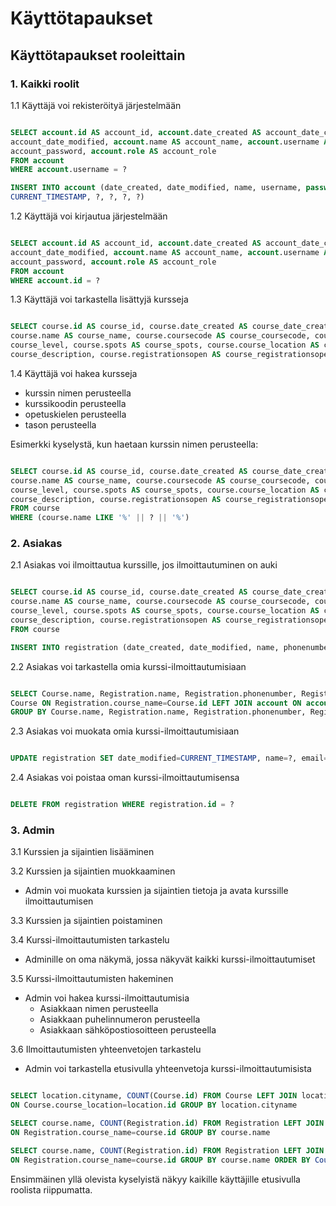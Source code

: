 # Käyttötapaukset

## Käyttötapaukset rooleittain

### 1. Kaikki roolit

1.1 Käyttäjä voi rekisteröityä järjestelmään

~~~~sql

SELECT account.id AS account_id, account.date_created AS account_date_created, account.date_modified AS
account_date_modified, account.name AS account_name, account.username AS account_username, account.password AS
account_password, account.role AS account_role 
FROM account 
WHERE account.username = ?

INSERT INTO account (date_created, date_modified, name, username, password, role) VALUES (CURRENT_TIMESTAMP, 
CURRENT_TIMESTAMP, ?, ?, ?, ?)

~~~~

1.2 Käyttäjä voi kirjautua järjestelmään

~~~~sql

SELECT account.id AS account_id, account.date_created AS account_date_created, account.date_modified AS 
account_date_modified, account.name AS account_name, account.username AS account_username, account.password AS 
account_password, account.role AS account_role 
FROM account 
WHERE account.id = ?

~~~~

1.3 Käyttäjä voi tarkastella lisättyjä kursseja

~~~~sql

SELECT course.id AS course_id, course.date_created AS course_date_created, course.date_modified AS course_date_modified,
course.name AS course_name, course.coursecode AS course_coursecode, course.language AS course_language, course.level AS
course_level, course.spots AS course_spots, course.course_location AS course_course_location, course.description AS
course_description, course.registrationsopen AS course_registrationsopen FROM course

~~~~

1.4 Käyttäjä voi hakea kursseja
  - kurssin nimen perusteella
  - kurssikoodin perusteella
  - opetuskielen perusteella
  - tason perusteella
  
Esimerkki kyselystä, kun haetaan kurssin nimen perusteella:

~~~~sql

SELECT course.id AS course_id, course.date_created AS course_date_created, course.date_modified AS course_date_modified, 
course.name AS course_name, course.coursecode AS course_coursecode, course.language AS course_language, course.level AS 
course_level, course.spots AS course_spots, course.course_location AS course_course_location, course.description AS 
course_description, course.registrationsopen AS course_registrationsopen 
FROM course 
WHERE (course.name LIKE '%' || ? || '%')

~~~~
  
### 2. Asiakas
  
2.1 Asiakas voi ilmoittautua kurssille, jos ilmoittautuminen on auki

~~~~sql

SELECT course.id AS course_id, course.date_created AS course_date_created, course.date_modified AS course_date_modified, 
course.name AS course_name, course.coursecode AS course_coursecode, course.language AS course_language, course.level AS 
course_level, course.spots AS course_spots, course.course_location AS course_course_location, course.description AS 
course_description, course.registrationsopen AS course_registrationsopen 
FROM course

INSERT INTO registration (date_created, date_modified, name, phonenumber, email, course_name, account_id) VALUES (CURRENT_TIMESTAMP, CURRENT_TIMESTAMP, ?, ?, ?, ?, ?)

~~~~

2.2 Asiakas voi tarkastella omia kurssi-ilmoittautumisiaan

~~~~sql

SELECT Course.name, Registration.name, Registration.phonenumber, Registration.email, Registration.id FROM Registration JOIN 
Course ON Registration.course_name=Course.id LEFT JOIN account ON account.id=Registration.account_id WHERE account.id = ? 
GROUP BY Course.name, Registration.name, Registration.phonenumber, Registration.email

~~~~

2.3 Asiakas voi muokata omia kurssi-ilmoittautumisiaan

~~~~sql

UPDATE registration SET date_modified=CURRENT_TIMESTAMP, name=?, email=? WHERE registration.id = ?

~~~~

2.4 Asiakas voi poistaa oman kurssi-ilmoittautumisensa

~~~~sql

DELETE FROM registration WHERE registration.id = ?

~~~~

### 3. Admin

3.1 Kurssien ja sijaintien lisääminen

3.2 Kurssien ja sijaintien muokkaaminen

- Admin voi muokata kurssien ja sijaintien tietoja ja avata kurssille ilmoittautumisen

3.3 Kurssien ja sijaintien poistaminen

3.4 Kurssi-ilmoittautumisten tarkastelu

- Adminille on oma näkymä, jossa näkyvät kaikki kurssi-ilmoittautumiset

3.5 Kurssi-ilmoittautumisten hakeminen

- Admin voi hakea kurssi-ilmoittautumisia
  - Asiakkaan nimen perusteella
  - Asiakkaan puhelinnumeron perusteella
  - Asiakkaan sähköpostiosoitteen perusteella

3.6 Ilmoittautumisten yhteenvetojen tarkastelu

- Admin voi tarkastella etusivulla yhteenvetoja kurssi-ilmoittautumisista

~~~~sql

SELECT location.cityname, COUNT(Course.id) FROM Course LEFT JOIN location 
ON Course.course_location=location.id GROUP BY location.cityname

SELECT course.name, COUNT(Registration.id) FROM Registration LEFT JOIN course 
ON Registration.course_name=course.id GROUP BY course.name

SELECT course.name, COUNT(Registration.id) FROM Registration LEFT JOIN course 
ON Registration.course_name=course.id GROUP BY course.name ORDER BY Count(Registration.id) DESC LIMIT 3

~~~~

Ensimmäinen yllä olevista kyselyistä näkyy kaikille käyttäjille etusivulla roolista riippumatta.
